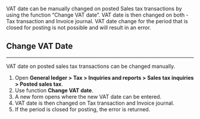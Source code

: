 

VAT date can be manually changed on posted Sales tax transactions by using the function “Change VAT date”. VAT date is then changed on both - Tax transaction and Invoice journal. VAT date change for the period that is closed for posting is not possible and will result in an error.

## Change VAT Date
---

VAT date on posted sales tax transactions can be changed manually.

1. Open **General ledger > Tax > Inquiries and reports > Sales tax inquiries > Posted sales tax**. 
2. Use function **Change VAT date**. 
3. A new form opens where the new VAT date can be entered.  
4. VAT date is then changed on Tax transaction and Invoice journal.
5. If the period is closed for posting, the error is returned.